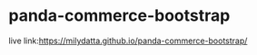﻿# panda-commerce-bootstrap <br/>
 
 live link:https://milydatta.github.io/panda-commerce-bootstrap/
